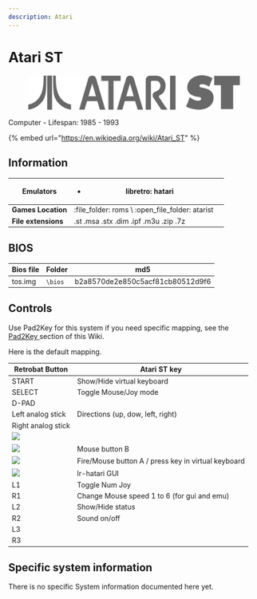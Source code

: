 ```yaml
---
description: Atari
---
```


# Atari ST

<figure><img src="https://raw.githubusercontent.com/fabricecaruso/es-theme-carbon/52ff37c9e265587d006945a2ba695b5a962b3a3d/art/logos/atarist.svg" alt=""><figcaption></figcaption></figure>

Computer - Lifespan: 1985 - 1993

{% embed url="https://en.wikipedia.org/wiki/Atari_ST" %}

## Information

| **Emulators**       | <ul><li>libretro: hatari</li></ul>                 |   |
| ------------------- | -------------------------------------------------- | - |
| **Games Location**  | :file\_folder: roms \ :open\_file\_folder: atarist |   |
| **File extensions** | .st .msa .stx .dim .ipf .m3u .zip .7z              |   |

## BIOS

| Bios file | Folder  | md5                              |
| --------- | ------- | -------------------------------- |
| tos.img   | `\bios` | b2a8570de2e850c5acf81cb80512d9f6 |

## Controls

Use Pad2Key for this system if you need specific mapping, see the [Pad2Key ](../../../../controllers/pad2key.md)section of this Wiki.

Here is the default mapping.

| Retrobat Button                                          | Atari ST key                                        |
| -------------------------------------------------------- | --------------------------------------------------- |
| START                                                    | Show/Hide virtual keyboard                          |
| SELECT                                                   | Toggle Mouse/Joy mode                               |
| D-PAD                                                    |                                                     |
| Left analog stick                                        | Directions (up, dow, left, right)                   |
| Right analog stick                                       |                                                     |
| ![](<../../../../.gitbook/assets/image (2) (1) (1).png>) |                                                     |
| ![](<../../../../.gitbook/assets/image (1) (2) (1).png>) | Mouse button B                                      |
| ![](<../../../../.gitbook/assets/image (4) (1).png>)     | Fire/Mouse button A / press key in virtual keyboard |
| ![](<../../../../.gitbook/assets/image (3) (1) (2).png>) | lr-hatari GUI                                       |
| L1                                                       | Toggle Num Joy                                      |
| R1                                                       | Change Mouse speed 1 to 6 (for gui and emu)         |
| L2                                                       | Show/Hide status                                    |
| R2                                                       | Sound on/off                                        |
| L3                                                       |                                                     |
| R3                                                       |                                                     |

## Specific system information

There is no specific System information documented here yet.
